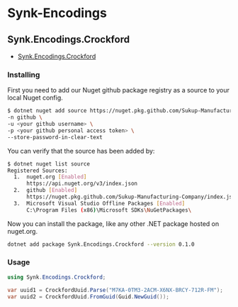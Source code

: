 # Synk-Encodings

## Synk.Encodings.Crockford 
- [Synk.Encodings.Crockford](./src/Synk.Encodings.Crockford)

### Installing

First you need to add our Nuget github package registry as a source to your local Nuget config. 
```bash
$ dotnet nuget add source https://nuget.pkg.github.com/Sukup-Manufacturing-Company/index.json \
-n github \
-u <your github username> \
-p <your github personal access token> \
--store-password-in-clear-text
```

You can verify that the source has been added by: 
```bash
$ dotnet nuget list source
Registered Sources:
  1.  nuget.org [Enabled]
      https://api.nuget.org/v3/index.json
  2.  github [Enabled]
      https://nuget.pkg.github.com/Sukup-Manufacturing-Company/index.json
  3.  Microsoft Visual Studio Offline Packages [Enabled]
      C:\Program Files (x86)\Microsoft SDKs\NuGetPackages\
```

Now you can install the package, like any other .NET package hosted on nuget.org.
```bash
dotnet add package Synk.Encodings.Crockford --version 0.1.0
```

### Usage 

```c#
using Synk.Encodings.Crockford;

var uuid1 = CrockfordUuid.Parse("M7KA-0TM3-2ACM-X6NX-BRCY-712R-FM");
var uuid2 = CrockfordUuid.FromGuid(Guid.NewGuid()); 
```

